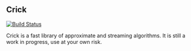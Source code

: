 ## Crick

[![Build Status](https://travis-ci.org/jcrist/crick.svg?branch=master)](https://travis-ci.org/jcrist/crick)

Crick is a fast library of approximate and streaming algorithms. It is still a
work in progress, use at your own risk.

